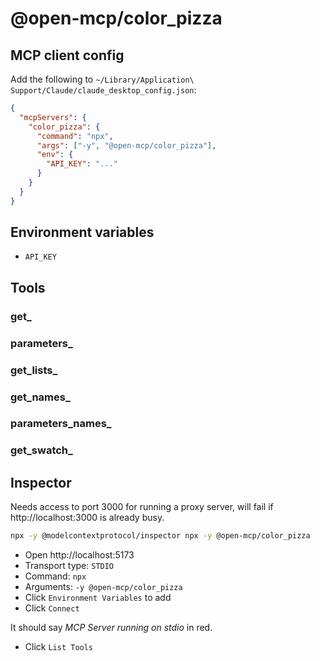 # @open-mcp/color_pizza

## MCP client config

Add the following to `~/Library/Application\ Support/Claude/claude_desktop_config.json`:

```json
{
  "mcpServers": {
    "color_pizza": {
      "command": "npx",
      "args": ["-y", "@open-mcp/color_pizza"],
      "env": {
        "API_KEY": "..."
      }
    }
  }
}
```

## Environment variables

- `API_KEY`

## Tools

### get_

### parameters_

### get_lists_

### get_names_

### parameters_names_

### get_swatch_

## Inspector

Needs access to port 3000 for running a proxy server, will fail if http://localhost:3000 is already busy.

```bash
npx -y @modelcontextprotocol/inspector npx -y @open-mcp/color_pizza
```

- Open http://localhost:5173
- Transport type: `STDIO`
- Command: `npx`
- Arguments: `-y @open-mcp/color_pizza`
- Click `Environment Variables` to add
- Click `Connect`

It should say _MCP Server running on stdio_ in red.

- Click `List Tools`
